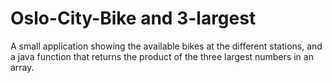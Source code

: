 # Oslo-City-Bike and 3-largest
A small application showing the available bikes at the different stations,
and a java function that returns the product of the three largest numbers in an array.

